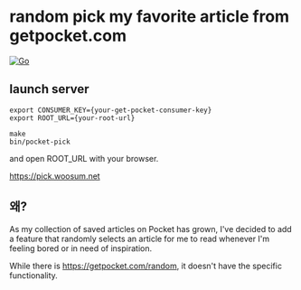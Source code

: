 # random pick my favorite article from getpocket.com

[![Go](https://github.com/whitekid/getpocket-pick/actions/workflows/go.yml/badge.svg)](https://github.com/whitekid/getpocket-pick/actions/workflows/go.yml)

## launch server

    export CONSUMER_KEY={your-get-pocket-consumer-key}
    export ROOT_URL={your-root-url}

    make
    bin/pocket-pick

and open ROOT_URL with your browser.

<https://pick.woosum.net>

## 왜?

As my collection of saved articles on Pocket has grown, I've decided to add a feature that randomly selects an article for me to read whenever I'm feeling bored or in need of inspiration.

While there is <https://getpocket.com/random>, it doesn't have the specific functionality.
